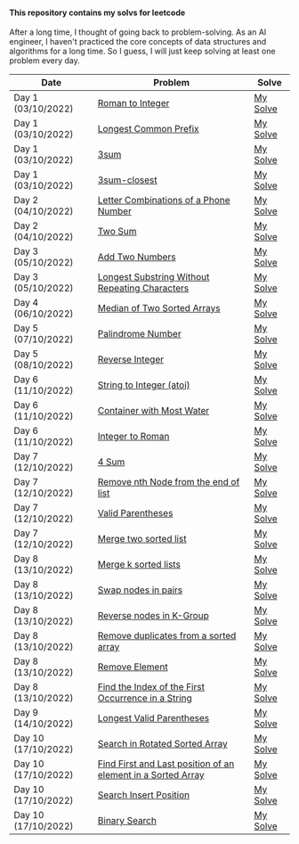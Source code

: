 #### This repository contains my solvs for leetcode
After a long time, I thought of going back to problem-solving. As an AI engineer, I haven't practiced the core concepts  of data structures and algorithms for a long time.
So I guess, I will just keep solving at least one problem every day.

| Date                | Problem                                                                                                                                               | Solve                                                                                                                             |
|---------------------|-------------------------------------------------------------------------------------------------------------------------------------------------------|-----------------------------------------------------------------------------------------------------------------------------------|
| Day 1 (03/10/2022)  | [Roman to Integer](https://leetcode.com/problems/roman-to-integer/)                                                                                   | [My Solve](https://github.com/Sifat-Ahmed/leetcode-solve/blob/main/13.roman_to_int.py)                                            |
| Day 1 (03/10/2022)  | [Longest Common Prefix](https://leetcode.com/problems/longest-common-prefix)                                                                          | [My Solve](https://github.com/Sifat-Ahmed/leetcode-solve/blob/main/17.longestcommonprefix.py)                                     |
| Day 1 (03/10/2022)  | [3sum](https://leetcode.com/problems/3sum)                                                                                                            | [My Solve](https://github.com/Sifat-Ahmed/leetcode-solve/blob/main/15.3sum.py)                                                    | 
| Day 1 (03/10/2022)  | [3sum-closest](https://leetcode.com/problems/3sum-closest)                                                                                            | [My Solve](https://github.com/Sifat-Ahmed/leetcode-solve/blob/main/16.3sum-closest.py)                                            |                                                                                                       
| Day 2 (04/10/2022)  | [Letter Combinations of a Phone Number](https://leetcode.com/problems/letter-combinations-of-a-phone-number)                                          | [My Solve](https://github.com/Sifat-Ahmed/leetcode-solve/blob/main/14.letter-combination-phn.py)                                  |
| Day 2 (04/10/2022)  | [Two Sum](https://leetcode.com/problems/two-sum/)                                                                                                     | [My Solve](https://github.com/Sifat-Ahmed/leetcode-solve/blob/main/1.two-sum.py)                                                  |
| Day 3 (05/10/2022)  | [Add Two Numbers](https://leetcode.com/problems/add-two-numbers/)                                                                                     | [My Solve](https://github.com/Sifat-Ahmed/leetcode-solve/blob/main/2.add-two-numbers.py)                                          |
| Day 3 (05/10/2022)  | [Longest Substring Without Repeating Characters](https://leetcode.com/problems/longest-substring-without-repeating-characters/)                       | [My Solve](https://github.com/Sifat-Ahmed/leetcode-solve/blob/main/3.longest-substring-without-repeating-characters.py)           |  
| Day 4 (06/10/2022)  | [Median of Two Sorted Arrays](https://leetcode.com/problems/median-of-two-sorted-arrays/)                                                             | [My Solve](https://github.com/Sifat-Ahmed/leetcode-solve/blob/main/4.median-of-two-sorted-arrays.py)                              |                    
| Day 5 (07/10/2022)  | [Palindrome Number](https://leetcode.com/problems/palindrome-number/)                                                                                 | [My Solve](https://github.com/Sifat-Ahmed/leetcode-solve/blob/main/9.palindrome-number.py)                                        |
| Day 5 (08/10/2022)  | [Reverse Integer](https://leetcode.com/problems/reverse-integer/)                                                                                     | [My Solve](https://github.com/Sifat-Ahmed/leetcode-solve/blob/main/7.reverse-integer.py)                                          |  
| Day 6 (11/10/2022)  | [String to Integer (atoi)](https://leetcode.com/problems/string-to-integer-atoi)                                                                      | [My Solve](https://github.com/Sifat-Ahmed/leetcode-solve/blob/main/8.string-to-integer-atoi.py)                                   |            
| Day 6 (11/10/2022)  | [Container with Most Water](https://leetcode.com/problems/container-with-most-water)                                                                  | [My Solve](https://github.com/Sifat-Ahmed/leetcode-solve/blob/main/11.container-with-most-water.py)                               |                       
| Day 6 (11/10/2022)  | [Integer to Roman](https://leetcode.com/problems/integer-to-roman)                                                                                    | [My Solve](https://github.com/Sifat-Ahmed/leetcode-solve/blob/main/12.integer-to-roman.py)                                        |                                  
| Day 7 (12/10/2022)  | [4 Sum](https://leetcode.com/problems/4sum)                                                                                                           | [My Solve](https://github.com/Sifat-Ahmed/leetcode-solve/blob/main/18.4sum.py)                                                    |          
| Day 7 (12/10/2022)  | [Remove nth Node from the end of list](https://leetcode.com/problems/remove-nth-node-from-end-of-list)                                                | [My Solve](https://github.com/Sifat-Ahmed/leetcode-solve/blob/main/19.remove-nth-node-from-end-of-list.py)                        |                 
| Day 7 (12/10/2022)  | [Valid Parentheses](https://leetcode.com/problems/valid-parentheses/)                                                                                 | [My Solve](https://github.com/Sifat-Ahmed/leetcode-solve/blob/main/20.valid-parentheses.py)                                       |          
| Day 7 (12/10/2022)  | [Merge two sorted list](https://leetcode.com/problems/merge-two-sorted-lists/)                                                                        | [My Solve](https://github.com/Sifat-Ahmed/leetcode-solve/blob/main/21.merge-two-sorted-lists.py)                                  |                      
| Day 8 (13/10/2022)  | [Merge k sorted lists](https://leetcode.com/problems/merge-k-sorted-lists)                                                                            | [My Solve](https://github.com/Sifat-Ahmed/leetcode-solve/blob/main/23.merge-k-sorted-lists.py)                                    |                
| Day 8 (13/10/2022)  | [Swap nodes in pairs](https://leetcode.com/problems/swap-nodes-in-pairs)                                                                              | [My Solve](https://github.com/Sifat-Ahmed/leetcode-solve/blob/main/24.swap-nodes-in-pairs.py)                                     |                            
| Day 8 (13/10/2022)  | [Reverse nodes in K-Group](https://leetcode.com/problems/reverse-nodes-in-k-group)                                                                    | [My Solve](https://github.com/Sifat-Ahmed/leetcode-solve/blob/main/25.reverse-nodes-in-k-group.py)                                |                 
| Day 8 (13/10/2022)  | [Remove duplicates from a sorted array](https://leetcode.com/problems/remove-duplicates-from-sorted-array)                                            | [My Solve](https://github.com/Sifat-Ahmed/leetcode-solve/blob/main/26.remove-duplicates-from-sorted-array.py)                     |             
| Day 8 (13/10/2022)  | [Remove Element](https://leetcode.com/problems/remove-element)                                                                                        | [My Solve](https://github.com/Sifat-Ahmed/leetcode-solve/blob/main/27.remove-element.py)                                          |       
| Day 8 (13/10/2022)  | [Find the Index of the First Occurrence in a String](https://leetcode.com/problems/find-the-index-of-the-first-occurrence-in-a-string)                | [My Solve](https://github.com/Sifat-Ahmed/leetcode-solve/blob/main/28.find-the-index-of-the-first-occurrence-in-a-string.py)      |
| Day 9 (14/10/2022)  | [Longest Valid Parentheses](https://leetcode.com/problems/longest-valid-parentheses)                                                                  | [My Solve](https://github.com/Sifat-Ahmed/leetcode-solve/blob/main/32.longest-valid-parentheses.py)                               |
| Day 10 (17/10/2022) | [Search in Rotated Sorted Array](https://leetcode.com/problems/search-in-rotated-sorted-array)                                                        | [My Solve](https://github.com/Sifat-Ahmed/leetcode-solve/blob/main/33.search-in-rotated-sorted-array.py)                          |
| Day 10 (17/10/2022) | [Find First and Last position of an element in a Sorted Array](https://leetcode.com/problems/find-first-and-last-position-of-element-in-sorted-array) | [My Solve](https://github.com/Sifat-Ahmed/leetcode-solve/blob/main/34.find-first-and-last-position-of-element-in-sorted-array.py) |
| Day 10 (17/10/2022) | [Search Insert Position](https://leetcode.com/problems/search-insert-position)                                                                        | [My Solve](https://github.com/Sifat-Ahmed/leetcode-solve/blob/main/35.search-insert-position.py)                                  |
| Day 10 (17/10/2022) | [Binary Search](https://leetcode.com/problems/binary-search)                                                                                          | [My Solve](https://github.com/Sifat-Ahmed/leetcode-solve/blob/main/704.binary-search.py)                                          |

